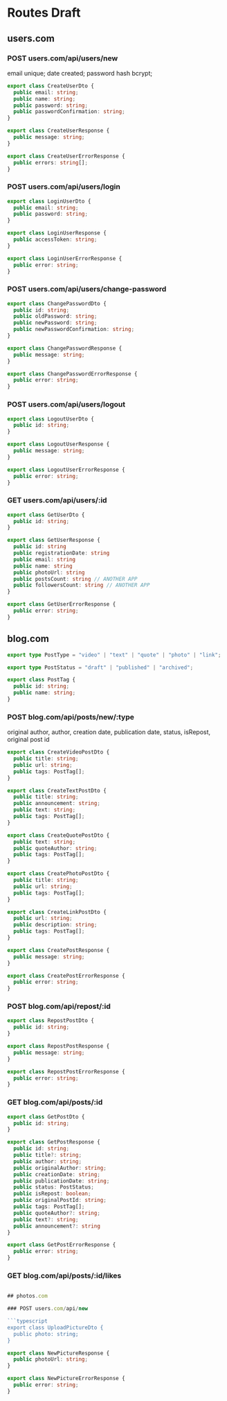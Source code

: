# Routes Draft

## users.com

### POST users.com/api/users/new

email unique; date created; password hash bcrypt;

```typescript
export class CreateUserDto {
  public email: string;
  public name: string;
  public password: string;
  public passwordConfirmation: string;
}
```

```typescript
export class CreateUserResponse {
  public message: string;
}
```

```typescript
export class CreateUserErrorResponse {
  public errors: string[];
}
```

### POST users.com/api/users/login

```typescript
export class LoginUserDto {
  public email: string;
  public password: string;
}
```

```typescript
export class LoginUserResponse {
  public accessToken: string;
}
```

```typescript
export class LoginUserErrorResponse {
  public error: string;
}
```

### POST users.com/api/users/change-password

```typescript
export class ChangePasswordDto {
  public id: string;
  public oldPassword: string;
  public newPassword: string;
  public newPasswordConfirmation: string;
}
```

```typescript
export class ChangePasswordResponse {
  public message: string;
}
```

```typescript
export class ChangePasswordErrorResponse {
  public error: string;
}
```

### POST users.com/api/users/logout

```typescript
export class LogoutUserDto {
  public id: string;
}
```

```typescript
export class LogoutUserResponse {
  public message: string;
}
```

```typescript
export class LogoutUserErrorResponse {
  public error: string;
}
```

### GET users.com/api/users/:id

```typescript
export class GetUserDto {
  public id: string;
}
```

```typescript
export class GetUserResponse {
  public id: string
  public registrationDate: string
  public email: string
  public name: string
  public photoUrl: string
  public postsCount: string // ANOTHER APP
  public followersCount: string // ANOTHER APP
}
```

```typescript
export class GetUserErrorResponse {
  public error: string;
}
```

## blog.com

```typescript
export type PostType = "video" | "text" | "quote" | "photo" | "link";
```

```typescript
export type PostStatus = "draft" | "published" | "archived";
```

```typescript
export class PostTag {
  public id: string;
  public name: string;
}
```

### POST blog.com/api/posts/new/:type

original author, author, creation date, publication date, status, isRepost, original post id

```typescript
export class CreateVideoPostDto {
  public title: string;
  public url: string;
  public tags: PostTag[];
}
```

```typescript
export class CreateTextPostDto {
  public title: string;
  public announcement: string;
  public text: string;
  public tags: PostTag[];
}
```

```typescript
export class CreateQuotePostDto {
  public text: string;
  public quoteAuthor: string;
  public tags: PostTag[];
}
```

```typescript
export class CreatePhotoPostDto {
  public title: string;
  public url: string;
  public tags: PostTag[];
}
```

```typescript
export class CreateLinkPostDto {
  public url: string;
  public description: string;
  public tags: PostTag[];
}
```

```typescript
export class CreatePostResponse {
  public message: string;
}
```

```typescript
export class CreatePostErrorResponse {
  public error: string;
}
```

### POST blog.com/api/repost/:id

```typescript
export class RepostPostDto {
  public id: string;
}
```

```typescript
export class RepostPostResponse {
  public message: string;
}
```

```typescript
export class RepostPostErrorResponse {
  public error: string;
}
```

### GET blog.com/api/posts/:id

```typescript
export class GetPostDto {
  public id: string;
}
```

```typescript
export class GetPostResponse {
  public id: string;
  public title?: string;
  public author: string;
  public originalAuthor: string;
  public creationDate: string;
  public publicationDate: string;
  public status: PostStatus;
  public isRepost: boolean;
  public originalPostId: string;
  public tags: PostTag[];
  public quoteAuthor?: string;
  public text?: string;
  public announcement?: string
}
```

```typescript
export class GetPostErrorResponse {
  public error: string;
}
```

### GET blog.com/api/posts/:id/likes

```typescript

## photos.com

### POST users.com/api/new

```typescript
export class UploadPictureDto {
  public photo: string;
}
```

```typescript
export class NewPictureResponse {
  public photoUrl: string;
}
```

```typescript
export class NewPictureErrorResponse {
  public error: string;
}
```
